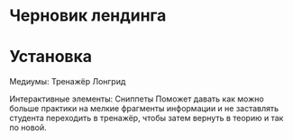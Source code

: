 # Черновик лендинга

# Установка


Медиумы:
Тренажёр
Лонгрид


Интерактивные элементы:
Сниппеты
Поможет давать как можно больше практики на мелкие фрагменты информации и не заставлять студента переходить в тренажёр, чтобы затем вернуть в теорию и так по новой. 
